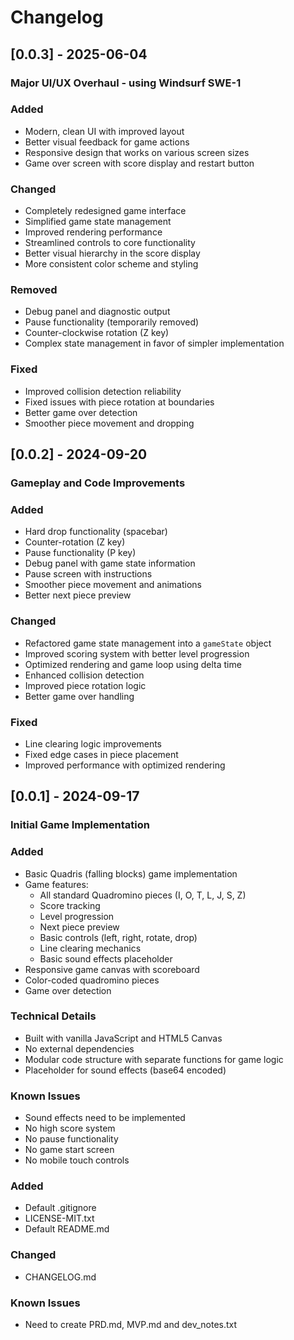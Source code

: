 # Changelog

## [0.0.3] - 2025-06-04
### Major UI/UX Overhaul - using Windsurf SWE-1

### Added
- Modern, clean UI with improved layout
- Better visual feedback for game actions
- Responsive design that works on various screen sizes
- Game over screen with score display and restart button

### Changed
- Completely redesigned game interface
- Simplified game state management
- Improved rendering performance
- Streamlined controls to core functionality
- Better visual hierarchy in the score display
- More consistent color scheme and styling

### Removed
- Debug panel and diagnostic output
- Pause functionality (temporarily removed)
- Counter-clockwise rotation (Z key)
- Complex state management in favor of simpler implementation

### Fixed
- Improved collision detection reliability
- Fixed issues with piece rotation at boundaries
- Better game over detection
- Smoother piece movement and dropping

## [0.0.2] - 2024-09-20
### Gameplay and Code Improvements

### Added
- Hard drop functionality (spacebar)
- Counter-rotation (Z key)
- Pause functionality (P key)
- Debug panel with game state information
- Pause screen with instructions
- Smoother piece movement and animations
- Better next piece preview

### Changed
- Refactored game state management into a `gameState` object
- Improved scoring system with better level progression
- Optimized rendering and game loop using delta time
- Enhanced collision detection
- Improved piece rotation logic
- Better game over handling

### Fixed
- Line clearing logic improvements
- Fixed edge cases in piece placement
- Improved performance with optimized rendering


## [0.0.1] - 2024-09-17
### Initial Game Implementation

### Added
- Basic Quadris (falling blocks) game implementation
- Game features:
  - All standard Quadromino pieces (I, O, T, L, J, S, Z)
  - Score tracking
  - Level progression
  - Next piece preview
  - Basic controls (left, right, rotate, drop)
  - Line clearing mechanics
  - Basic sound effects placeholder
- Responsive game canvas with scoreboard
- Color-coded quadromino pieces
- Game over detection

### Technical Details
- Built with vanilla JavaScript and HTML5 Canvas
- No external dependencies
- Modular code structure with separate functions for game logic
- Placeholder for sound effects (base64 encoded)

### Known Issues
- Sound effects need to be implemented
- No high score system
- No pause functionality
- No game start screen
- No mobile touch controls

### Added
- Default .gitignore
- LICENSE-MIT.txt
- Default README.md

### Changed
- CHANGELOG.md

### Known Issues
- Need to create PRD.md, MVP.md and dev_notes.txt


